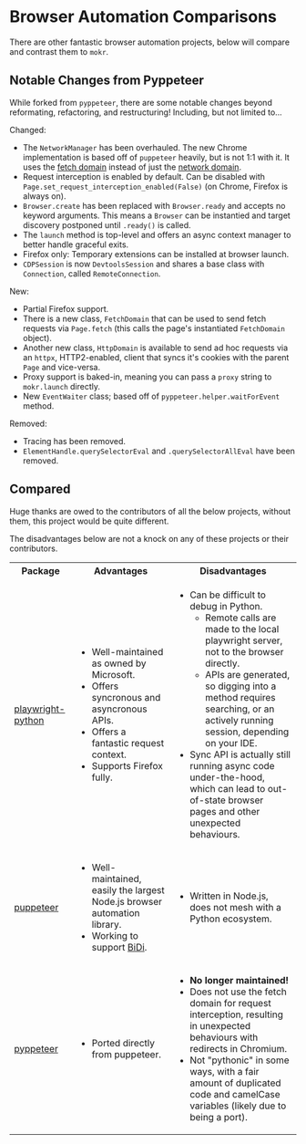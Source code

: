# Browser Automation Comparisons

There are other fantastic browser automation projects, below will compare and contrast
them to `mokr`.

## Notable Changes from Pyppeteer

While forked from `pyppeteer`, there are some notable changes beyond reformating,
refactoring, and restructuring! Including, but not limited to...

Changed:
  - The `NetworkManager` has been overhauled. The new Chrome implementation is based off of
  `puppeteer` heavily, but is not 1:1 with it. It uses the
  [fetch domain](https://chromedevtools.github.io/devtools-protocol/tot/Fetch/) instead
  of just the [network domain](https://chromedevtools.github.io/devtools-protocol/tot/Network/).
  - Request interception is enabled by default. Can be disabled with 
  `Page.set_request_interception_enabled(False)` (on Chrome, Firefox is always on).
  - `Browser.create` has been replaced with `Browser.ready` and accepts no keyword arguments.
  This means a `Browser` can be instantied and target discovery postponed until
  `.ready()` is called.
  - The `launch` method is top-level and offers an async context manager to better handle
  graceful exits.
  - Firefox only: Temporary extensions can be installed at browser launch.
  - `CDPSession` is now `DevtoolsSession` and shares a base class with `Connection`,
  called `RemoteConnection`.

New:
  - Partial Firefox support.
  - There is a new class, `FetchDomain` that can be used to send fetch requests
  via `Page.fetch` (this calls the page's instantiated `FetchDomain` object).
  - Another new class, `HttpDomain` is available to send ad hoc requests via an
  `httpx`, HTTP2-enabled, client that syncs it's cookies with the parent `Page` and
  vice-versa.
  - Proxy support is baked-in, meaning you can pass a `proxy` string to `mokr.launch` directly.
  - New `EventWaiter` class; based off of `pyppeteer.helper.waitForEvent` method.

Removed:
  - Tracing has been removed.
  - `ElementHandle.querySelectorEval` and `.querySelectorAllEval` have been removed.

## Compared

Huge thanks are owed to the contributors of all the below projects, without them,
this project would be quite different.

The disadvantages below are not a knock on any of these projects or their contributors.

<table>
  <tbody>
    <tr>
      <th align="center">Package</th>
      <th align="center">Advantages</th>
      <th align="center">Disadvantages</th>
    </tr>
    <tr>
      <td><a href="https://github.com/microsoft/playwright-python">playwright-python</a></td>
      <td>
        <ul>
          <li>Well-maintained as owned by Microsoft.</li>
          <li>Offers syncronous and asyncronous APIs.</li>
          <li>Offers a fantastic request context.</li>
          <li>Supports Firefox fully.</li>
        </ul>
      </td>
      <td>
        <ul>
          <li>
            Can be difficult to debug in Python.
            <ul>
                <li>Remote calls are made to the local playwright server, not to the browser directly.</li>
                <li>APIs are generated, so digging into a method requires searching, or an actively running session, depending on your IDE.</li>
            </ul>
          </li>
          <li>Sync API is actually still running async code under-the-hood, which can lead to out-of-state browser pages and other unexpected behaviours.</li>
        </ul>
      </td>
    </tr>
    <tr>
      <td><a href="https://github.com/puppeteer/puppeteer">puppeteer</a></td>
      <td>
        <ul>
          <li>Well-maintained, easily the largest Node.js browser automation library.</li>
          <li>Working to support <a href="https://developer.chrome.com/blog/webdriver-bidi">BiDi</a>.</li>
        </ul>
      </td>
      <td>
        <ul>
          <li>Written in Node.js, does not mesh with a Python ecosystem.</li>
        </ul>
      </td>
    </tr>
    <tr>
      <td><a href="https://github.com/pyppeteer/pyppeteer">pyppeteer</a></td>
      <td>
        <ul>
          <li>Ported directly from puppeteer.</li>
        </ul>
      </td>
      <td>
        <ul>
          <li><b>No longer maintained!</b></li>
          <li>Does not use the fetch domain for request interception, resulting in unexpected behaviours with redirects in Chromium.</li>
          <li>Not "pythonic" in some ways, with a fair amount of duplicated code and camelCase variables (likely due to being a port).</li>
        </ul>
      </td>
    </tr>
  </tbody>
</table>